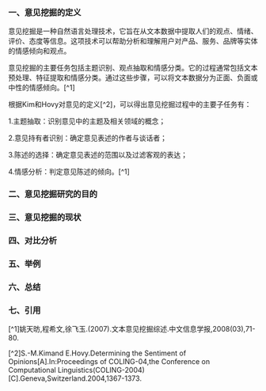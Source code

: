 ### 一、意见挖掘的定义
意见挖掘是一种自然语言处理技术，它旨在从文本数据中提取人们的观点、情绪、评价、态度等信息。这项技术可以帮助分析和理解用户对产品、服务、品牌等实体的情感倾向和观点。

意见挖掘的主要任务包括主题识别、观点抽取和情感分类。它的过程通常包括文本预处理、特征提取和情感分类。通过这些步骤，可以将文本数据分为正面、负面或中性的情感倾向。[^1]

根据Kim和Hovy对意见的定义[^2]，可以得出意见挖掘过程中的主要子任务有：

1.主题抽取：识别意见中的主题及相关领域的概念；

2.意见持有者识别：确定意见表述的作者与谈话者；

3.陈述的选择：确定意见表述的范围以及过滤客观的表达；

4.情感分析：判定意见陈述的倾向。[^1]

### 二、意见挖掘研究的目的
### 三、意见挖掘的现状
### 四、对比分析
### 五、举例
### 六、总结
### 七、引用
[^1]姚天昉,程希文,徐飞玉.(2007).文本意见挖掘综述.中文信息学报,2008(03),71-80.

[^2]S.-M.Kimand E.Hovy.Determining the Sentiment of Opinions[A].In:Proceedings of COLING-04,the Conference on Computational Linguistics(COLING-2004)[C].Geneva,Switzerland.2004,1367-1373.
